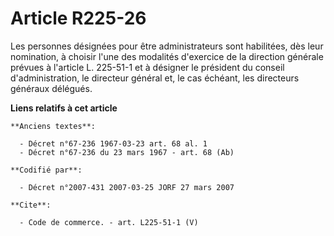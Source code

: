 # Article R225-26

Les personnes désignées pour être administrateurs sont habilitées, dès leur nomination, à choisir l'une des modalités
d'exercice de la direction générale prévues à l'article L. 225-51-1 et à désigner le président du conseil d'administration,
le directeur général et, le cas échéant, les directeurs généraux délégués.

**Liens relatifs à cet article**

	**Anciens textes**:

	  - Décret n°67-236 1967-03-23 art. 68 al. 1
	  - Décret n°67-236 du 23 mars 1967 - art. 68 (Ab)

	**Codifié par**:

	  - Décret n°2007-431 2007-03-25 JORF 27 mars 2007

	**Cite**:

	  - Code de commerce. - art. L225-51-1 (V)
